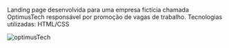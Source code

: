 Landing page desenvolvida para uma empresa fictícia chamada OptimusTech responsável por promoção de vagas de trabalho. Tecnologias utilizadas: HTML/CSS

![optimusTech](https://user-images.githubusercontent.com/99338819/223307676-5702894a-bad2-4412-b223-2b6b405d033b.png)
